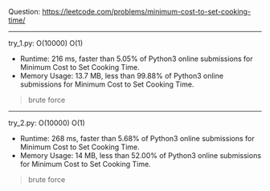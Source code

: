 Question: https://leetcode.com/problems/minimum-cost-to-set-cooking-time/

---

try_1.py: O(10000) O(1)

* Runtime: 216 ms, faster than 5.05% of Python3 online submissions for Minimum Cost to Set Cooking Time.
* Memory Usage: 13.7 MB, less than 99.88% of Python3 online submissions for Minimum Cost to Set Cooking Time.

> brute force

---

try_2.py: O(10000) O(1)

* Runtime: 268 ms, faster than 5.68% of Python3 online submissions for Minimum Cost to Set Cooking Time.
* Memory Usage: 14 MB, less than 52.00% of Python3 online submissions for Minimum Cost to Set Cooking Time.

> brute force
